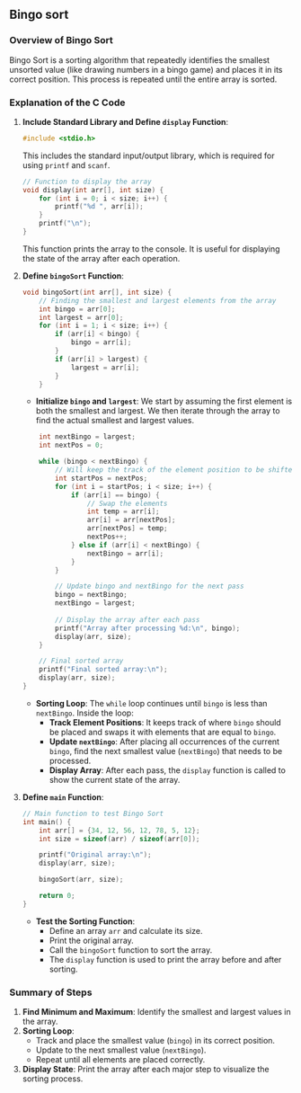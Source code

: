 ## Bingo sort
### Overview of Bingo Sort

Bingo Sort is a sorting algorithm that repeatedly identifies the smallest unsorted value (like drawing numbers in a bingo game) and places it in its correct position. This process is repeated until the entire array is sorted.

### Explanation of the C Code

1. **Include Standard Library and Define `display` Function**:
   ```c
   #include <stdio.h>
   ```

   This includes the standard input/output library, which is required for using `printf` and `scanf`.

   ```c
   // Function to display the array
   void display(int arr[], int size) {
       for (int i = 0; i < size; i++) {
           printf("%d ", arr[i]);
       }
       printf("\n");
   }
   ```
   This function prints the array to the console. It is useful for displaying the state of the array after each operation.

2. **Define `bingoSort` Function**:
   ```c
   void bingoSort(int arr[], int size) {
       // Finding the smallest and largest elements from the array
       int bingo = arr[0];
       int largest = arr[0];
       for (int i = 1; i < size; i++) {
           if (arr[i] < bingo) {
               bingo = arr[i];
           }
           if (arr[i] > largest) {
               largest = arr[i];
           }
       }
   ```

   - **Initialize `bingo` and `largest`**: 
     We start by assuming the first element is both the smallest and largest. We then iterate through the array to find the actual smallest and largest values.
   
   ```c
       int nextBingo = largest;
       int nextPos = 0;
   
       while (bingo < nextBingo) {
           // Will keep the track of the element position to be shifted to their correct position
           int startPos = nextPos;
           for (int i = startPos; i < size; i++) {
               if (arr[i] == bingo) {
                   // Swap the elements
                   int temp = arr[i];
                   arr[i] = arr[nextPos];
                   arr[nextPos] = temp;
                   nextPos++;
               } else if (arr[i] < nextBingo) {
                   nextBingo = arr[i];
               }
           }
   
           // Update bingo and nextBingo for the next pass
           bingo = nextBingo;
           nextBingo = largest;
           
           // Display the array after each pass
           printf("Array after processing %d:\n", bingo);
           display(arr, size);
       }
   
       // Final sorted array
       printf("Final sorted array:\n");
       display(arr, size);
   }
   ```

   - **Sorting Loop**: 
     The `while` loop continues until `bingo` is less than `nextBingo`. Inside the loop:
     - **Track Element Positions**: It keeps track of where `bingo` should be placed and swaps it with elements that are equal to `bingo`.
     - **Update `nextBingo`**: After placing all occurrences of the current `bingo`, find the next smallest value (`nextBingo`) that needs to be processed.
     - **Display Array**: After each pass, the `display` function is called to show the current state of the array.

3. **Define `main` Function**:
   ```c
   // Main function to test Bingo Sort
   int main() {
       int arr[] = {34, 12, 56, 12, 78, 5, 12};
       int size = sizeof(arr) / sizeof(arr[0]);
   
       printf("Original array:\n");
       display(arr, size);
   
       bingoSort(arr, size);
   
       return 0;
   }
   ```

   - **Test the Sorting Function**:
     - Define an array `arr` and calculate its size.
     - Print the original array.
     - Call the `bingoSort` function to sort the array.
     - The `display` function is used to print the array before and after sorting.

### Summary of Steps

1. **Find Minimum and Maximum**: Identify the smallest and largest values in the array.
2. **Sorting Loop**:
   - Track and place the smallest value (`bingo`) in its correct position.
   - Update to the next smallest value (`nextBingo`).
   - Repeat until all elements are placed correctly.
3. **Display State**: Print the array after each major step to visualize the sorting process.
